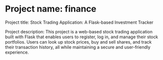 # Project name: finance

Project title: Stock Trading Application: A Flask-based Investment Tracker

Project description: This project is a web-based stock trading application built with Flask that enables users to register, log in, and manage their stock portfolios. Users can look up stock prices, buy and sell shares, and track their transaction history, all while maintaining a secure and user-friendly experience.
